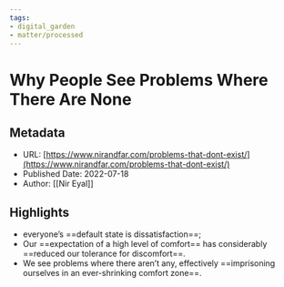```yaml
---
tags: 
- digital_garden
- matter/processed
---
```

# Why People See Problems Where There Are None
## Metadata
* URL: [https://www.nirandfar.com/problems-that-dont-exist/](https://www.nirandfar.com/problems-that-dont-exist/)
* Published Date: 2022-07-18
* Author: [[Nir Eyal]]

## Highlights
* everyone’s ==default state is dissatisfaction==;
* Our ==expectation of a high level of comfort== has considerably ==reduced our tolerance for discomfort==.
* We see problems where there aren’t any, effectively ==imprisoning ourselves in an ever-shrinking comfort zone==.